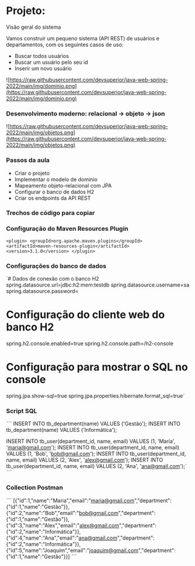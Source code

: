 # Projeto:

Visão geral do sistema

Vamos construir um pequeno sistema (API REST) de usuários e departamentos, com os seguintes casos de uso:

- Buscar todos usuários
- Buscar um usuário pelo seu id
- Inserir um novo usuário

![https://raw.githubusercontent.com/devsuperior/java-web-spring-2022/main/img/dominio.png](https://raw.githubusercontent.com/devsuperior/java-web-spring-2022/main/img/dominio.png)

### Desenvolvimento moderno: relacional -> objeto -> json

![https://raw.githubusercontent.com/devsuperior/java-web-spring-2022/main/img/objetos.png](https://raw.githubusercontent.com/devsuperior/java-web-spring-2022/main/img/objetos.png)

### Passos da aula

- Criar o projeto
- Implementar o modelo de domínio
- Mapeamento objeto-relacional com JPA
- Configurar o banco de dados H2
- Criar os endpoints da API REST

### Trechos de código para copiar

### Configuração do Maven Resources Plugin

`<plugin>
	<groupId>org.apache.maven.plugins</groupId>
	<artifactId>maven-resources-plugin</artifactId>
	<version>3.1.0</version>
</plugin>`

### Configurações do banco de dados

`# Dados de conexão com o banco H2
spring.datasource.url=jdbc:h2:mem:testdb
spring.datasource.username=sa
spring.datasource.password=

# Configuração do cliente web do banco H2
spring.h2.console.enabled=true
spring.h2.console.path=/h2-console

# Configuração para mostrar o SQL no console
spring.jpa.show-sql=true
spring.jpa.properties.hibernate.format_sql=true`

### Script SQL

ˋˋˋ
INSERT INTO tb_department(name) VALUES ('Gestão');
INSERT INTO tb_department(name) VALUES ('Informática');

INSERT INTO tb_user(department_id, name, email) VALUES (1, 'Maria', 'maria@gmail.com');
INSERT INTO tb_user(department_id, name, email) VALUES (1, 'Bob', 'bob@gmail.com');
INSERT INTO tb_user(department_id, name, email) VALUES (2, 'Alex', 'alex@gmail.com');
INSERT INTO tb_user(department_id, name, email) VALUES (2, 'Ana', 'ana@gmail.com');`
ˋˋˋ

### Collection Postman
ˋˋˋ
[{"id":1,"name":"Maria","email":"maria@gmail.com","department":{"id":1,"name":"Gestão"}},{"id":2,"name":"Bob","email":"bob@gmail.com","department":{"id":1,"name":"Gestão"}},{"id":3,"name":"Alex","email":"alex@gmail.com","department":{"id":2,"name":"Informática"}},{"id":4,"name":"Ana","email":"ana@gmail.com","department":{"id":2,"name":"Informática"}},{"id":5,"name":"Joaquim","email":"joaquim@gmail.com","department":{"id":1,"name":"Gestão"}}]
ˋˋˋ

